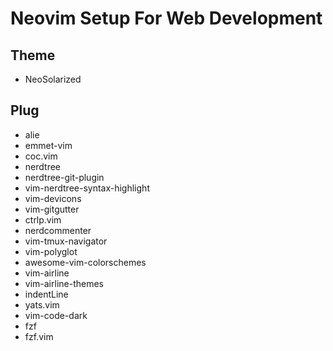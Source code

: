 # Neovim Setup For Web Development

## Theme
- NeoSolarized
  
## Plug

- alie
- emmet-vim
- coc.vim
- nerdtree
- nerdtree-git-plugin
- vim-nerdtree-syntax-highlight
- vim-devicons
- vim-gitgutter
- ctrlp.vim
- nerdcommenter
- vim-tmux-navigator
- vim-polyglot
- awesome-vim-colorschemes
- vim-airline
- vim-airline-themes
- indentLine
- yats.vim
- vim-code-dark
- fzf
- fzf.vim